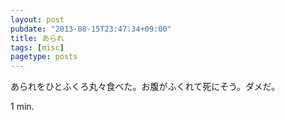 ```yaml
---
layout: post
pubdate: "2013-08-15T23:47:34+09:00"
title: あられ
tags: [misc]
pagetype: posts
---
```

あられをひとふくろ丸々食べた。お腹がふくれて死にそう。ダメだ。

1 min.

